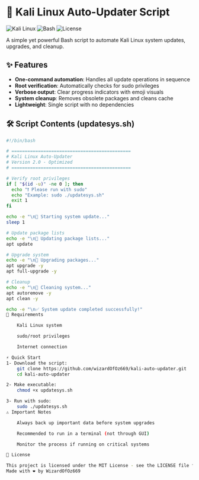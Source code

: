 # 🚀 Kali Linux Auto-Updater Script

![Kali Linux](https://img.shields.io/badge/Kali_Linux-557C94?style=for-the-badge&logo=kali-linux&logoColor=white)
![Bash](https://img.shields.io/badge/Bash-4EAA25?style=for-the-badge&logo=gnu-bash&logoColor=white)
![License](https://img.shields.io/badge/License-MIT-green?style=for-the-badge)

A simple yet powerful Bash script to automate Kali Linux system updates, upgrades, and cleanup.

## ✨ Features

- **One-command automation**: Handles all update operations in sequence
- **Root verification**: Automatically checks for sudo privileges
- **Verbose output**: Clear progress indicators with emoji visuals
- **System cleanup**: Removes obsolete packages and cleans cache
- **Lightweight**: Single script with no dependencies

## 🛠️ Script Contents (updatesys.sh)

```bash
#!/bin/bash

# =============================================
# Kali Linux Auto-Updater
# Version 2.0 - Optimized
# =============================================

# Verify root privileges
if [ "$(id -u)" -ne 0 ]; then
  echo "❗ Please run with sudo"
  echo "Example: sudo ./updatesys.sh"
  exit 1
fi

echo -e "\n🔹 Starting system update..."
sleep 1

# Update package lists
echo -e "\n🔸 Updating package lists..."
apt update

# Upgrade system
echo -e "\n🔸 Upgrading packages..."
apt upgrade -y
apt full-upgrade -y

# Cleanup
echo -e "\n🔸 Cleaning system..."
apt autoremove -y
apt clean -y

echo -e "\n✅ System update completed successfully!"
🚦 Requirements

    Kali Linux system

    sudo/root privileges

    Internet connection

⚡ Quick Start
1- Download the script:
    git clone https://github.com/wizardOfOz669/kali-auto-updater.git
    cd kali-auto-updater

2- Make executable:
    chmod +x updatesys.sh

3- Run with sudo:
    sudo ./updatesys.sh
⚠️ Important Notes

    Always back up important data before system upgrades

    Recommended to run in a terminal (not through GUI)

    Monitor the process if running on critical systems

📜 License

This project is licensed under the MIT License - see the LICENSE file for details.
Made with ❤️ by WizardOfOz669
